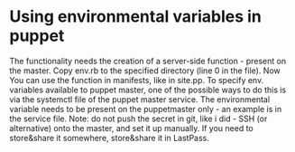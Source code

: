 # Using environmental variables in puppet

The functionality needs the creation of a server-side function - present on the master.
Copy env.rb to the specified directory (line 0 in the file).
Now You can use the function in manifests, like in site.pp.
To specify env. variables available to puppet master, one of the possible ways to do this is via the systemctl file of the puppet master service.
The environmental variable needs to be present on the puppetmaster only - an example is in the service file. Note: do not push the secret in git, like i did - SSH (or alternative) onto the master, and set it up manually. If you need to store&share it somewhere, store&share it in LastPass.